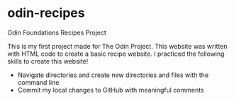# odin-recipes
Odin Foundations Recipes Project

This is my first project made for The Odin Project. This website was written with HTML code to create a basic recipe website. I practiced the following skills to create this website!

- Navigate directories and create new directories and files with the command line
- Commit my local changes to GitHub with meaningful comments